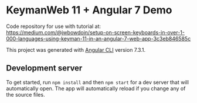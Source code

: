 # KeymanWeb 11 + Angular 7 Demo

Code repository for use with tutorial at: https://medium.com/@jwbowdoin/setup-on-screen-keyboards-in-over-1-000-languages-using-keyman-11-in-an-angular-7-web-app-3c3eb846585c

This project was generated with [Angular CLI](https://github.com/angular/angular-cli) version 7.3.1.

## Development server

To get started, run `npm install` and then `npm start` for a dev server that will automatically open. The app will automatically reload if you change any of the source files.

